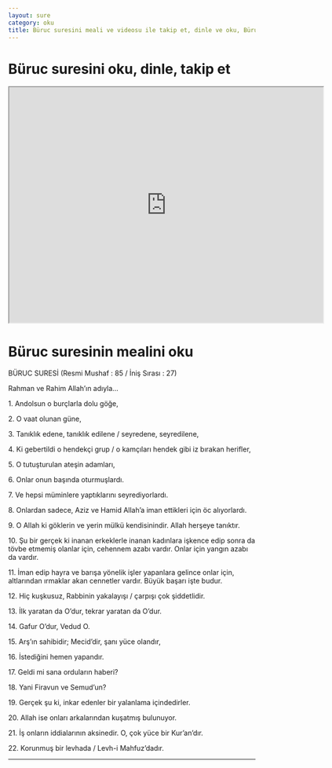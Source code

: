 ```yaml
---
layout: sure
category: oku
title: Büruc suresini meali ve videosu ile takip et, dinle ve oku, Büruc dinle, Büruc meali.
---
```


<div class="container">
  <div class="row">
    <div class="col-lg-12">
      <h1>Büruc suresini oku, dinle, takip et</h1>
      <div class="div-youtube-embed">
        <iframe width="640" height="480" src="https://www.youtube.com/embed/">frameborder="0" allowfullscreen></iframe>
      </div>
    </div>
  </div>

  <div class="row">
    <div class="col-lg-12">
      <h1>Büruc suresinin mealini oku</h1>
      <div><p>BÜRUC SURESİ (Resmi Mushaf : 85 / İniş Sırası : 27)</p><p>Rahman ve Rahim Allah’ın adıyla…</p><p></p><p></p><p>1. Andolsun o burçlarla dolu göğe,</p><p></p><p></p><p>2. O vaat olunan güne,</p><p></p><p></p><p>3. Tanıklık edene, tanıklık edilene / seyredene, seyredilene,</p><p></p><p></p><p>4. Ki gebertildi o hendekçi grup / o kamçıları hendek gibi iz bırakan herifler,</p><p></p><p></p><p>5. O tutuşturulan ateşin adamları,</p><p></p><p></p><p>6. Onlar onun başında oturmuşlardı.</p><p></p><p></p><p>7. Ve hepsi müminlere yaptıklarını seyrediyorlardı.</p><p></p><p></p><p>8. Onlardan sadece, Aziz ve Hamid Allah’a iman ettikleri için öc alıyorlardı.</p><p></p><p></p><p>9. O Allah ki göklerin ve yerin mülkü kendisinindir. Allah herşeye tanıktır.</p><p></p><p></p><p>10. Şu bir gerçek ki inanan erkeklerle inanan kadınlara işkence edip sonra da tövbe etmemiş olanlar için, cehennem azabı vardır. Onlar için yangın azabı da vardır.</p><p></p><p></p><p>11. İman edip hayra ve barışa yönelik işler yapanlara gelince onlar için, altlarından ırmaklar akan cennetler vardır. Büyük başarı işte budur.</p><p></p><p></p><p>12. Hiç kuşkusuz, Rabbinin yakalayışı / çarpışı çok şiddetlidir.</p><p></p><p></p><p>13. İlk yaratan da O’dur, tekrar yaratan da O’dur.</p><p></p><p></p><p>14. Gafur O’dur, Vedud O.</p><p></p><p></p><p>15. Arş’ın sahibidir; Mecid’dir, şanı yüce olandır,</p><p></p><p></p><p>16. İstediğini hemen yapandır.</p><p></p><p></p><p>17. Geldi mi sana orduların haberi?</p><p></p><p></p><p>18. Yani Firavun ve Semud’un?</p><p></p><p></p><p>19. Gerçek şu ki, inkar edenler bir yalanlama içindedirler.</p><p></p><p></p><p>20. Allah ise onları arkalarından kuşatmış bulunuyor.</p><p></p><p></p><p>21. İş onların iddialarının aksinedir. O, çok yüce bir Kur’an’dır.</p><p></p><p></p><p>22. Korunmuş bir levhada / Levh-i Mahfuz’dadır.</p><p></p><p></p><p></p><p></p></div>
    </div>
  </div>
</div>
<hr />